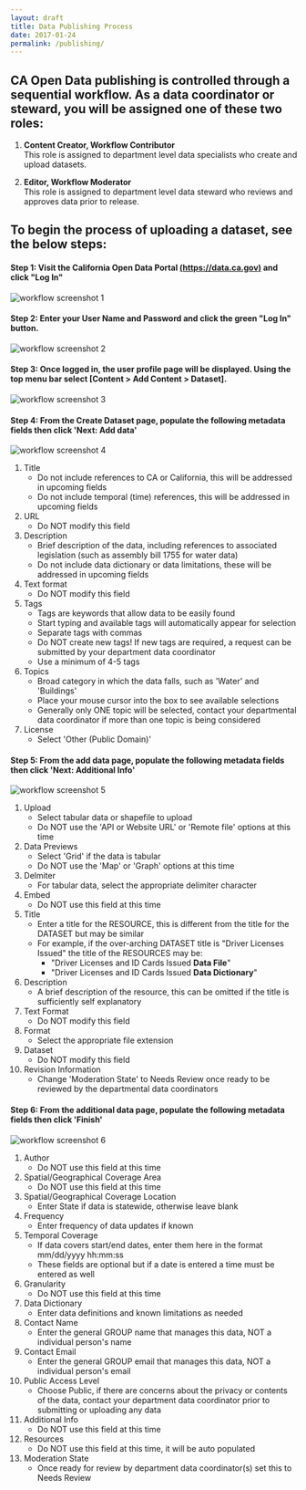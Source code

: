 ```yaml
---
layout: draft
title: Data Publishing Process
date: 2017-01-24
permalink: /publishing/
---
```


## CA Open Data publishing is controlled through a sequential workflow. As a data coordinator or steward, you will be assigned one of these two roles:

1. **Content Creator, Workflow Contributor**  
This role is assigned to department level data specialists who create and upload datasets.

2. **Editor, Workflow Moderator**  
This role is assigned to department level data steward who reviews and approves data prior to release.

## To begin the process of uploading a dataset, see the below steps:

#### **Step 1: Visit the California Open Data Portal [(https://data.ca.gov)](https://data.ca.gov) and click "Log In"**  

![workflow screenshot 1](../assets/workflow/workflow-01.png)

#### **Step 2: Enter your User Name and Password and click the green "Log In" button.**

![workflow screenshot 2](../assets/workflow/workflow-02.png)

#### **Step 3: Once logged in, the user profile page will be displayed. Using the top menu bar select [Content > Add Content > Dataset].**

![workflow screenshot 3](../assets/workflow/workflow-03.png)

#### **Step 4: From the Create Dataset page, populate the following metadata fields then click 'Next: Add data'**

![workflow screenshot 4](../assets/workflow/workflow-04.png)

1. Title
    - Do not include references to CA or California, this will be addressed in upcoming fields
    - Do not include temporal (time) references, this will be addressed in upcoming fields
1. URL
    - Do NOT modify this field
1. Description
    - Brief description of the data, including references to associated legislation (such as assembly bill 1755 for water data)
    - Do not include data dictionary or data limitations, these will be addressed in upcoming fields
1. Text format
    - Do NOT modify this field
1. Tags
    - Tags are keywords that allow data to be easily found
    - Start typing and available tags will automatically appear for selection
    - Separate tags with commas
    - Do NOT create new tags! If new tags are required, a request can be submitted by your department data coordinator
    - Use a minimum of 4-5 tags
1. Topics
    - Broad category in which the data falls, such as 'Water' and 'Buildings'
    - Place your mouse cursor into the box to see available selections
    - Generally only ONE topic will be selected, contact your departmental data coordinator if more than one topic is being considered
1. License
    - Select 'Other (Public Domain)'

#### **Step 5: From the add data page, populate the following metadata fields then click 'Next: Additional Info'**

![workflow screenshot 5](../assets/workflow/workflow-05.png)

1. Upload
    - Select tabular data or shapefile to upload
    - Do NOT use the 'API or Website URL' or 'Remote file' options at this time
2. Data Previews
    - Select 'Grid' if the data is tabular
    - Do NOT use the 'Map' or 'Graph' options at this time
3. Delmiter
    - For tabular data, select the appropriate delimiter character
4. Embed
    - Do NOT use this field at this time
5. Title
    - Enter a title for the RESOURCE, this is different from the title for the DATASET but may be similar
    - For example, if the over-arching DATASET title is "Driver Licenses Issued" the title of the RESOURCES may be:
        -  "Driver Licenses and ID Cards Issued **Data File**"
        -  "Driver Licenses and ID Cards Issued **Data Dictionary**"
6. Description
    - A brief description of the resource, this can be omitted if the title is sufficiently self explanatory
7. Text Format
    - Do NOT modify this field
8. Format
    - Select the appropriate file extension
9. Dataset
    - Do NOT modify this field
10. Revision Information
    - Change 'Moderation State' to Needs Review once ready to be reviewed by the departmental data coordinators

#### **Step 6: From the additional data page, populate the following metadata fields then click 'Finish'**

![workflow screenshot 6](../assets/workflow/workflow-06.png)

1. Author 
    - Do NOT use this field at this time
2. Spatial/Geographical Coverage Area
    - Do NOT use this field at this time
3. Spatial/Geographical Coverage Location
    - Enter State if data is statewide, otherwise leave blank
4. Frequency
    - Enter frequency of data updates if known
5. Temporal Coverage
    - If data covers start/end dates, enter them here in the format mm/dd/yyyy hh:mm:ss
    - These fields are optional but if a date is entered a time must be entered as well
6. Granularity
    - Do NOT use this field at this time
7. Data Dictionary
    - Enter data definitions and known limitations as needed
8. Contact Name
    - Enter the general GROUP name that manages this data, NOT a individual person's name
9. Contact Email
    - Enter the general GROUP email that manages this data, NOT a individual person's email
10. Public Access Level
    - Choose Public, if there are concerns about the privacy or contents of the data, contact your department data coordinator prior to submitting or uploading any data
11. Additional Info
    - Do NOT use this field at this time
12. Resources
    - Do NOT use this field at this time, it will be auto populated
13. Moderation State
    - Once ready for review by department data coordinator(s) set this to Needs Review